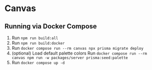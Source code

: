 # Canvas

## Running via Docker Compose

1. Run `npm run build:all`
2. Run `npm run build:docker`
3. Run `docker compose run --rm canvas npx prisma migrate deploy`
4. (optional) Load default palette colors
   Run `docker compose run --rm canvas npm run -w packages/server prisma:seed:palette`
5. Run `docker compose up -d`
